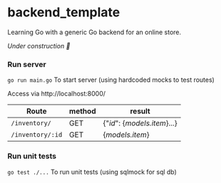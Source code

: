 # backend_template
Learning Go with a generic Go backend for an online store.

*Under construction 👷*

### Run server
`go run main.go` To start server (using hardcoded mocks to test routes)

Access via http://localhost:8000/

Route | method | result
--- | --- | ---
`/inventory/` | GET | {"*id*": {*models.item*}...}
`/inventory/:id` | GET | {*models.item*}

### Run unit tests
`go test ./...` To run unit tests (using sqlmock for sql db)
